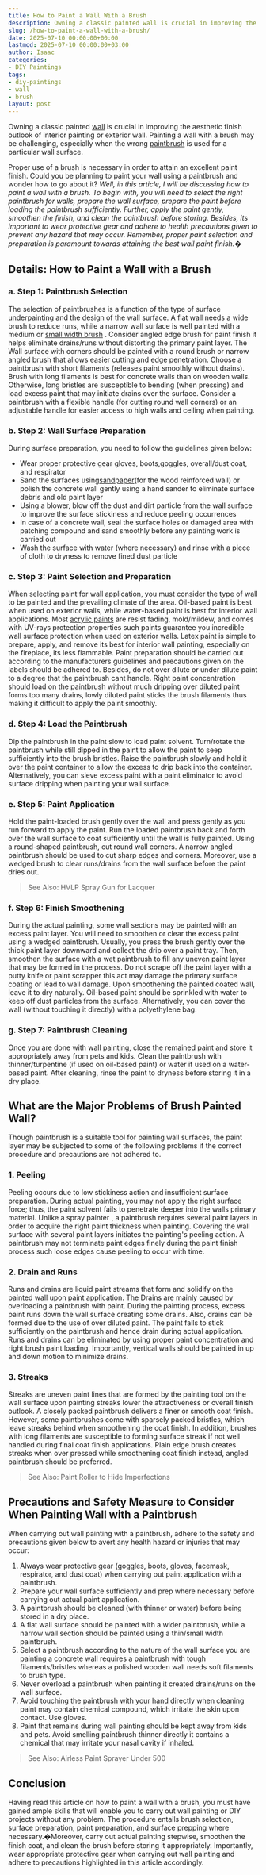 ```yaml
---
title: How to Paint a Wall With a Brush
description: Owning a classic painted wall is crucial in improving the aesthetic finish outlook of interior painting or exterior wall.
slug: /how-to-paint-a-wall-with-a-brush/
date: 2025-07-10 00:00:00+00:00
lastmod: 2025-07-10 00:00:00+03:00
author: Isaac
categories:
- DIY Paintings
tags:
- diy-paintings
- wall
- brush
layout: post
---
```

Owning a classic painted [wall](https://pestpolicy.com/3d-wall-painting-for-your-bedroom/) is crucial in improving the aesthetic finish outlook of interior painting or exterior wall. Painting a wall with a brush may be challenging, especially when the wrong
[paintbrush](https://www.amazon.com/dp/B07JHQ4L4F/?tag=p-policy-20)
is used for a particular wall surface.

Proper use of a brush is necessary in order to attain an excellent paint finish. Could you be planning to paint your wall using a paintbrush and wonder how to go about it?
*Well, in this article, I will be discussing how to paint a wall with a brush. To begin with, you will need to select the right paintbrush for walls, prepare the wall surface, prepare the paint before loading the paintbrush sufficiently. Further, apply the paint gently, smoothen the finish, and clean the paintbrush before storing.*
*Besides, its important to wear protective gear and adhere to health precautions given to prevent any hazard that may occur. Remember, proper paint selection and preparation is paramount towards attaining the best wall paint finish.�*
## Details: How to Paint a Wall with a Brush
### a. Step 1: Paintbrush Selection
The selection of paintbrushes is a function of the type of surface underpainting and the design of the wall surface. A flat wall needs a wide brush to reduce runs, while a narrow wall surface is well painted with a medium or
[small width brush](https://www.amazon.com/dp/B000PGRPU2/?tag=p-policy-20)
.
Consider
angled edge brush for paint
finish  it helps eliminate drains/runs without distorting the primary paint layer. The Wall surface with corners should be painted with a round brush or narrow angled brush that allows easier cutting and edge penetration.
Choose a paintbrush with short filaments (releases paint smoothly without drains). Brush with long filaments is best for concrete walls than on wooden walls.
Otherwise, long bristles are susceptible to bending (when pressing) and load excess paint that may initiate drains over the surface.
Consider a paintbrush with a flexible handle (for cutting round wall corners) or an adjustable handle for easier access to high walls and ceiling when painting.
### b. Step 2: Wall Surface Preparation
During surface preparation, you need to follow the guidelines given below:
- Wear proper protective gear  gloves, boots,goggles, overall/dust coat, and respirator
- Sand the surfaces using[sandpaper](https://pestpolicy.com/what-grit-sandpaper-for-primer-before-paint/)(for the wood reinforced wall) or polish the concrete wall gently using a hand sander to eliminate surface debris and old paint layer
- Using a blower, blow off the dust and dirt particle from the wall surface to improve the surface stickiness and reduce peeling occurrences
- In case of a concrete wall, seal the surface holes or damaged area with patching compound and sand smoothly before any painting work is carried out
- Wash the surface with water (where necessary) and rinse with a piece of cloth to dryness to remove fined dust particle
### c. Step 3: Paint Selection and Preparation
When selecting paint for wall application, you must consider the type of wall to be painted and the prevailing climate of the area.
Oil-based paint
is best when used on exterior walls, while water-based paint is best for interior wall applications.
Most
[acrylic paints](https://pestpolicy.com/can-you-use-acrylic-paint-on-metal/)
are resist fading, mold/mildew, and comes with UV-rays protection properties  such paints guarantee you incredible wall surface protection when used on exterior walls.
Latex paint
is simple to prepare, apply, and remove  its best for interior wall painting, especially on the fireplace, its less flammable.
Paint preparation should be carried out according to the manufacturers guidelines and precautions given on the labels should be adhered to. Besides, do not over dilute or under dilute paint to a degree that the paintbrush cant handle.
Right paint concentration should load on the paintbrush without much dripping  over diluted paint forms too many drains, lowly diluted paint sticks the brush filaments thus making it difficult to apply the paint smoothly.
### d. Step 4: Load the Paintbrush
Dip the paintbrush in the paint slow to load paint solvent. Turn/rotate the paintbrush while still dipped in the paint to allow the paint to seep sufficiently into the brush bristles.
Raise the paintbrush slowly and hold it over the paint container to allow the excess to drip back into the container. Alternatively, you can sieve excess paint with a paint eliminator to avoid surface dripping when painting your wall surface.
### e. Step 5: Paint Application
Hold the paint-loaded brush gently over the wall and press gently as you run forward to apply the paint. Run the loaded paintbrush back and forth over the wall surface to coat sufficiently until the wall is fully painted.
Using a round-shaped paintbrush, cut round wall corners. A narrow angled paintbrush should be used to cut sharp edges and corners.
Moreover, use a wedged brush to clear runs/drains from the wall surface before the paint dries out.
> See Also:
> HVLP Spray Gun for Lacquer
### f. Step 6: Finish Smoothening
During the actual painting, some wall sections may be painted with an excess paint layer. You will need to smoothen or clear the excess paint using a wedged paintbrush.
Usually, you press the brush gently over the thick paint layer downward and collect the drip over a paint tray.
Then, smoothen the surface with a wet paintbrush to fill any uneven paint layer that may be formed in the process. Do not scrape off the paint layer with a putty knife or paint scrapper  this act may damage the primary surface coating or lead to wall damage.
Upon smoothening the painted coated wall, leave it to dry naturally. Oil-based paint should be sprinkled with water to keep off dust particles from the surface. Alternatively, you can cover the wall (without touching it directly) with a polyethylene bag.
### g. Step 7: Paintbrush Cleaning
Once you are done with wall painting, close the remained paint and store it appropriately  away from pets and kids.
Clean the paintbrush with thinner/turpentine (if used on oil-based paint) or water if used on a water-based paint.
After cleaning, rinse the paint to dryness before storing it in a dry place.
## What are the Major Problems of Brush Painted Wall?
Though paintbrush is a suitable tool for painting wall surfaces, the paint layer may be subjected to some of the following problems if the correct procedure and precautions are not adhered to.
### 1. Peeling
Peeling occurs due to low stickiness action and insufficient surface preparation. During actual painting, you may not apply the right surface force; thus, the paint solvent fails to penetrate deeper into the walls primary material.
Unlike a
spray painter
, a paintbrush requires several paint layers in order to acquire the right paint thickness when painting. Covering the wall surface with several paint layers initiates the painting's peeling action.
A paintbrush may not terminate paint edges finely during the paint finish process  such loose edges cause peeling to occur with time.
### 2. Drain and Runs
Runs and drains are liquid paint streams that form and solidify on the painted wall upon paint application. The Drains are mainly caused by overloading a paintbrush with paint. During the painting process, excess paint runs down the wall surface creating some drains.
Also, drains can be formed due to the use of over diluted paint. The paint fails to stick sufficiently on the paintbrush and hence drain during actual application. Runs and drains can be eliminated by using proper paint concentration and right brush paint loading.
Importantly, vertical walls should be painted in up and down motion to minimize drains.
### 3. Streaks
Streaks are uneven paint lines that are formed by the painting tool on the wall surface upon painting  streaks lower the attractiveness or overall finish outlook. A closely packed paintbrush delivers a finer or smooth coat finish.
However, some paintbrushes come with sparsely packed bristles, which leave streaks behind when smoothening the coat finish.
In addition, brushes with long filaments are susceptible to forming surface streak if not well handled during final coat finish applications.
Plain edge brush creates streaks when over pressed while smoothening coat finish  instead, angled paintbrush should be preferred.
> See Also:
> Paint Roller to Hide Imperfections
## Precautions and Safety Measure to Consider When Painting Wall with a Paintbrush
When carrying out wall painting with a paintbrush, adhere to the safety and precautions given below to avert any health hazard or injuries that may occur:
1. Always wear protective gear (goggles, boots, gloves, facemask, respirator, and dust coat) when carrying out paint application with a paintbrush.
2. Prepare your wall surface sufficiently and prep where necessary before carrying out actual paint application.
3. A paintbrush should be cleaned (with thinner or water) before being stored in a dry place.
4. A flat wall surface should be painted with a wider paintbrush, while a narrow wall section should be painted using a thin/small width paintbrush.
5. Select a paintbrush according to the nature of the wall surface you are painting  a concrete wall requires a paintbrush with tough filaments/bristles whereas a polished wooden wall needs soft filaments to brush type.
6. Never overload a paintbrush when painting  it created drains/runs on the wall surface.
7. Avoid touching the paintbrush with your hand directly when cleaning  paint may contain chemical compound, which irritate the skin upon contact. Use gloves.
8. Paint that remains during wall painting should be kept away from kids and pets.
Avoid smelling paintbrush thinner directly  it contains a chemical that may irritate your nasal cavity if inhaled.
> See Also:
> Airless Paint Sprayer Under 500
## Conclusion
Having read this article on how to paint a wall with a brush, you must have gained ample skills that will enable you to carry out wall painting or DIY projects without any problem.
The procedure entails brush selection, surface preparation, paint preparation, and surface prepping where necessary.�Moreover, carry out actual painting stepwise, smoothen the finish coat, and clean the brush before storing it appropriately.
Importantly, wear appropriate protective gear when carrying out wall painting and adhere to precautions highlighted in this article accordingly.
